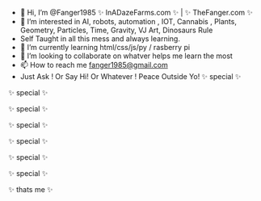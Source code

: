 - 👋 Hi, I’m @Fanger1985 ✨ InADazeFarms.com ✨ | ✨ TheFanger.com ✨   
- 👀 I’m interested in AI, robots, automation , IOT, Cannabis , Plants, Geometry, Particles, Time, Gravity, VJ Art, Dinosaurs Rule
- Self Taught in all this mess and always learning.
- 🌱 I’m currently learning html/css/js/py / rasberry pi
- 💞️ I’m looking to collaborate on whatver helps me learn the most 
- 📫 How to reach me fanger1985@gmail.com
- Just Ask ! Or Say Hi! Or Whatever ! Peace Outside Yo!
✨ special ✨

✨ special ✨

✨ special ✨

✨ special ✨

✨ special ✨

✨ special ✨

✨ special ✨

✨ thats me ✨
